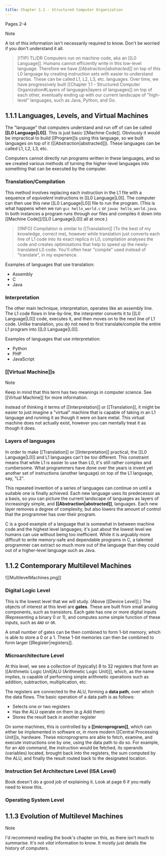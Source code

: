```yaml
---
title: Chapter 1.1 - Structured Computer Organization
---
```

Pages 2-4

> [!note] 
> A lot of this information isn't necessarily required to know. Don't be worried if you don't understand it all.

> [!TIP] TL/DR
> Computers run on machine code, aka an [[L0 Language]]. Humans cannot efficiently write in this low-level language. Therefore we have *[[Abstraction|abstracted]]* on top of this L0 language by creating instruction sets with easier to understand syntax. These can be called L1, L2, L3, etc. languages. Over time, we have progressively built [[Chapter 1.1 - Structured Computer Organization#Layers of languages|layers of languages]] on top of each other, eventually ending up with our current landscape of "high-level" languages, such as Java, Python, and Go.

## 1.1.1 Languages, Levels, and Virtual Machines
The "language" that computers understand and run off of can be called **[[L0 Language|L0]]**. This is just basic [[Machine Code]]. Obviously it would be impractical to build [[Program]]s using this language, so we built languages on top of it ([[Abstraction|abstracted]]). These languages can be called L1, L2, L3, etc.

Computers cannot directly run programs written in these languages, and so we created various methods of turning the higher-level languages into something that can be executed by the computer.

### Translation/Compilation
This method involves replacing each instruction in the L1 file with a sequence of *equivalent* instructions in [[L0 Language|L0]]. The computer can then use this new [[L0 Language|L0]] file to run the program. (This is what happens when we run `gcc hello_world.c` or `javac hello_world.java`. In both instances a program runs through our files and compiles it down into [[Machine Code]]/[[L0 Language|L0]] all at once.)

> [!INFO]
> Compilation is similar to [[Translation]] (To the best of my knowledge, correct me), however while translation just converts each line of L1 code into its exact replica in L0, compilation analyses the code and creates optimisations that help to speed up the newly-translated L0 code. You'll often hear "compile" used instead of "translate", in my experience.

Examples of languages that use translation:
- Assembly
- C
- Java

### Interpretation
The other main technique, interpretation, operates like an assembly line. The L1 code flows in line-by-line, the interpreter converts it to [[L0 Language|L0]] code, executes it, and then moves on to the next line of L1 code. Unlike translation, you do not need to first translate/compile the entire L1 program into [[L0 Language|L0]].

Examples of languages that use interpretation:
- Python
- PHP
- JavaScript

### [[Virtual Machine]]s

> [!note] 
> Keep in mind that this term has two meanings in computer science. See [[Virtual Machine]] for more information.

Instead of thinking it terms of [[Interpretation]] or [[Translation]], it might be easier to just imagine a "virtual" machine that is capable of taking in an L1 language and running it as though it were on bare metal. This virtual machine does not actually exist, however you can mentally treat it as though it does.

### Layers of languages
In order to make [[Translation]] or [[Interpretation]] practical, the [[L0 Language|L0]] and L1 languages can't be *too* different. This constraint means that while L1 is easier to use than L0, it's still rather complex and cumbersome. What programmers have done over the years is invent yet another set of instructions (another language) on top of the L1 language, say, "L2".

This repeated invention of a series of languages can continue on until a suitable one is finally achieved. Each new language uses its predecessor as a basis, so you can picture the current landscape of languages as layers of increasingly simple, and **[[Abstraction|abstracted]]**, languages. Each new layer removes a degree of complexity, but also lowers the amount of control that the programmer has over their program.

C is a good example of a language that is somewhat in between machine code and the highest level languages; it's just about the lowest level we humans can use without being too inefficient. While it is arguably more difficult to write memory-safe and dependable programs in C, a talented programmer can extract so much more out of the language than they could out of a higher-level language such as Java.


## 1.1.2 Contemporary Multilevel Machines

![[MultilevelMachines.png]]

### Digital Logic Level
This is the lowest level that we will study. (Above [[Device Level]].) The objects of interest at this level are **gates**. These are built from small analog components, such as transistors. Each gate has one or more digital inputs (Representing a binary 0 or 1), and computes some simple function of these inputs, such as ``AND`` or ``OR``. 

A small number of gates can be then combined to form 1-bit memory, which is able to store a 0 or a 1. These 1-bit memories can then be combined to form larger [[Register|registers]].

### Microarchitecture Level
At this level, we see a collection of (typically) 8 to 32 registers that form an [[Arithmetic Logic Unit|ALU (Arithmetic Logic Unit)]], which, as the name implies, is capable of performing simple arithmetic operations such as addition, subtraction, multiplication, etc.

The registers are connected to the ALU, forming a **data path**, over which the data flows. The basic operation of a data path is as follows:
- Selects one or two registers
- Has the ALU operate on them (e.g Add them)
- Stores the result back in another register

On some machines, this is controlled by a **[[microprogram]]**, which can either be implemented in software or, in more modern [[Central Processing Unit]]s, hardware. These microprograms are able to fetch, examine, and execute instructions one by one, using the data path to do so. For example, for an `ADD` command, the instruction would be fetched, its operands (variables) located, brought back into the registers, the sum computed by the ALU, and finally the result routed back to the designated location.

### Instruction Set Architecture Level (ISA Level)
Book doesn't do a good job of explaining it. Look at page 6 if you really need to know this.

### Operating System Level


## 1.1.3 Evolution of Multilevel Machines

> [!NOTE]
> I'd recommend reading the book's chapter on this, as there isn't much to summarise. It's not *vital* information to know. It mostly just details the history of computers.

